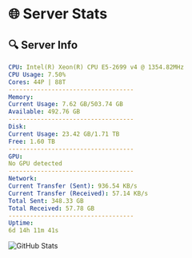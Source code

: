 # 🌐 Server Stats
## 🔍 Server Info
```yaml
CPU: Intel(R) Xeon(R) CPU E5-2699 v4 @ 1354.82MHz
CPU Usage: 7.50%
Cores: 44P | 88T
-----------------------------------
Memory:
Current Usage: 7.62 GB/503.74 GB
Available: 492.76 GB
-----------------------------------
Disk:
Current Usage: 23.42 GB/1.71 TB
Free: 1.60 TB
-----------------------------------
GPU:
No GPU detected
-----------------------------------
Network:
Current Transfer (Sent): 936.54 KB/s
Current Transfer (Received): 57.14 KB/s
Total Sent: 348.33 GB
Total Received: 57.78 GB
-----------------------------------
Uptime:
6d 14h 11m 41s
```
![GitHub Stats](https://img.shields.io/badge/Updated-2025-04-26_07:20:29-blue)